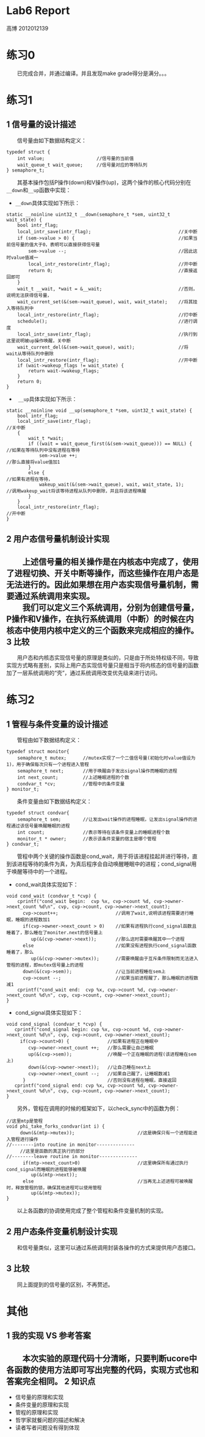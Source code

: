 # Lab6 Report

高博 2012012139

练习0
===
　　已完成合并，并通过编译。并且发现make grade得分是满分。。。

练习1
===
1 信号量的设计描述
---
　　信号量由如下数据结构定义：
```
typedef struct {
    int value;                   //信号量的当前值
    wait_queue_t wait_queue;     //信号量对应的等待队列
} semaphore_t;
```
　　其基本操作包括P操作(down)和V操作(up)，这两个操作的核心代码分别在`__down`和`__up`函数中实现：
+ `__down`具体实现如下所示：  
```
static __noinline uint32_t __down(semaphore_t *sem, uint32_t wait_state) {
    bool intr_flag;
    local_intr_save(intr_flag);                                //关中断
    if (sem->value > 0) {                                      //如果当前信号量的值大于0，表明可以直接获得信号量
        sem->value --;                                         //因此这时value值减一
        local_intr_restore(intr_flag);                         //开中断
        return 0;                                              //直接返回即可
    }
    wait_t __wait, *wait = &__wait;                            //否则，说明无法获得信号量，
    wait_current_set(&(sem->wait_queue), wait, wait_state);    //将其挂入等待队列中
    local_intr_restore(intr_flag);                             //打中断
    schedule();                                                //进行调度
    local_intr_save(intr_flag);                                //执行到这里说明被up操作唤醒，关中断
    wait_current_del(&(sem->wait_queue), wait);                //将wait从等待队列中删除
    local_intr_restore(intr_flag);                             //开中断
    if (wait->wakeup_flags != wait_state) {
        return wait->wakeup_flags;
    }
    return 0;
}
```
+ ` __up`具体实现如下所示：
```
static __noinline void __up(semaphore_t *sem, uint32_t wait_state) {
    bool intr_flag;
    local_intr_save(intr_flag);                                       //关中断
    {
        wait_t *wait;
        if ((wait = wait_queue_first(&(sem->wait_queue))) == NULL) {  //如果在等待队列中没有进程在等待
            sem->value ++;                                            //那么直接将value值加1
        }
        else {                                                        //如果有进程在等待，
            wakeup_wait(&(sem->wait_queue), wait, wait_state, 1);     //调用wakeup_wait将该等待进程从队列中删除，并且将该进程唤醒
        }
    }
    local_intr_restore(intr_flag);                                    //开中断
}
```

2 用户态信号量机制设计实现
---
　　上述信号量的相关操作是在内核态中完成了，使用了进程切换、开关中断等操作，而这些操作在用户态是无法进行的。因此如果想在用户态实现信号量机制，需要通过系统调用来实现。  
　　我们可以定义三个系统调用，分别为创建信号量，P操作和V操作，在执行系统调用（中断）的时候在内核态中使用内核中定义的三个函数来完成相应的操作。  
3 比较
---
　　用户态和内核态实现信号量的原理是类似的，只是由于所处特权级不同，导致实现方式略有差别，实际上用户态实现信号量只是相当于将内核态的信号量的函数加了一层系统调用的“壳”，通过系统调用改变优先级来进行访问。

练习2
===
1 管程与条件变量的设计描述
---
　　管程由如下数据结构定义：
```
typedef struct monitor{
    semaphore_t mutex;      //mutex实现了一个二值信号量(初始化时value值设为1)，用于确保每次只有一个进程进入管程
    semaphore_t next;       //用于唤醒由于发出signal操作而睡眠的进程
    int next_count;         //上述睡眠进程的个数
    condvar_t *cv;          //管程中的条件变量
} monitor_t;
```
　　条件变量由如下数据结构定义：
```
typedef struct condvar{
    semaphore_t sem;        //让发出wait操作的进程睡眠，让发出signal操作的进程通过该信号量唤醒睡眠的进程
    int count;              //表示等待在该条件变量上的睡眠进程个数
    monitor_t * owner;      //表示该条件变量的宿主是哪个管程
} condvar_t;
```
　　管程中两个关键的操作函数是cond_wait，用于将该进程挂起并进行等待，直到该进程等待的条件为真，为真后程序会自动唤醒睡眠中的进程；cond_signal用于唤醒等待中的一个进程。
+ cond_wait具体实现如下：
```
void cond_wait (condvar_t *cvp) {
    cprintf("cond_wait begin:  cvp %x, cvp->count %d, cvp->owner->next_count %d\n", cvp, cvp->count, cvp->owner->next_count);
      cvp->count++;                     //调用了wait,说明该进程需要进行睡眠，睡眠的进程数加1
      if(cvp->owner->next_count > 0)    //如果有进程执行cond_signal函数且睡着了，那么睡在了moniter.next的信号量上
         up(&(cvp->owner->next));       //那么这时需要唤醒其中一个进程
      else                              //如果没有进程执行cond_signal函数睡着了，那么
         up(&(cvp->owner->mutex));      //需要唤醒由于互斥条件限制而无法进入管程的进程，即mutex信号量上的进程
      down(&(cvp->sem));                //让当前进程睡在sem上
      cvp->count --;                    //如果当前进程醒了，那么睡眠的进程数减1
    cprintf("cond_wait end:  cvp %x, cvp->count %d, cvp->owner->next_count %d\n", cvp, cvp->count, cvp->owner->next_count);
}
```
+ cond_signal具体实现如下：
```
void cond_signal (condvar_t *cvp) {
   cprintf("cond_signal begin: cvp %x, cvp->count %d, cvp->owner->next_count %d\n", cvp, cvp->count, cvp->owner->next_count);  
     if(cvp->count>0) {              //如果有进程正在睡眠中
        cvp->owner->next_count ++;   //那么需要让自己睡眠
        up(&(cvp->sem));             //唤醒一个正在睡眠的进程(该进程睡在sem上)
        down(&(cvp->owner->next));   //让自己睡在next上
        cvp->owner->next_count --;   //如果自己醒了，让睡眠数减1
      }                              //否则没有进程在睡眠，直接返回
   cprintf("cond_signal end: cvp %x, cvp->count %d, cvp->owner->next_count %d\n", cvp, cvp->count, cvp->owner->next_count);
}
```
　　另外，管程在调用的时候的框架如下，以check_sync中的函数为例：
```
//这里mtp是管程
void phi_take_forks_condvar(int i) {
     down(&(mtp->mutex));                       //这是确保只有一个进程能进入管程进行操作
//--------into routine in monitor--------------
     //这里是函数的真正执行的部分
//--------leave routine in monitor--------------
      if(mtp->next_count>0)                     //这里确保所有通过执行cond_signal而睡眠的进程能够被唤醒
         up(&(mtp->next));
      else                                      //当再无上述进程可被唤醒时，释放管程的锁，确保其他进程可以使用管程
         up(&(mtp->mutex));
}
```
　　以上各函数的协调使用完成了整个管程和条件变量机制的实现。  

2 用户态条件变量机制设计实现
---  
　　和信号量类似，这里可以通过系统调用封装各操作的方式来提供用户态接口。  

3 比较  
---  
　　同上面提到的信号量的区别，不再赘述。  

其他
===
1 我的实现 VS 参考答案
---
　　本次实验的原理代码十分清晰，只要判断ucore中各函数的使用方法即可写出完整的代码，实现方式也和答案完全相同。
2 知识点
---
- 信号量的原理和实现
- 条件变量的原理和实现
- 管程的原理和实现
- 哲学家就餐问题的描述和解决
- 读者写者问题没有得到体现
